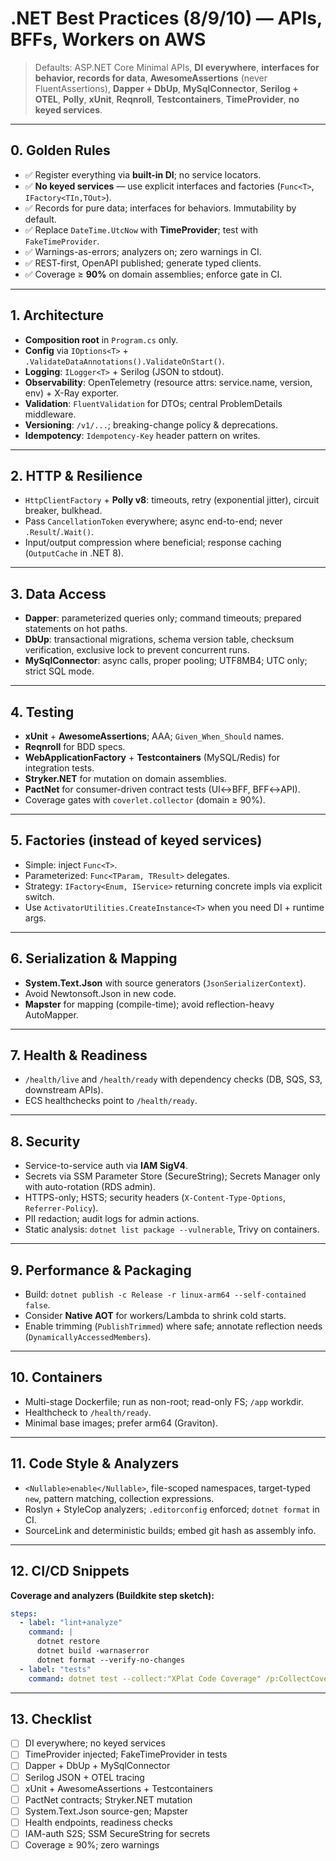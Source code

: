 # .NET Best Practices (8/9/10) — APIs, BFFs, Workers on AWS

> Defaults: ASP.NET Core Minimal APIs, **DI everywhere**, **interfaces for behavior, records for data**, **AwesomeAssertions** (never FluentAssertions), **Dapper + DbUp**, **MySqlConnector**, **Serilog + OTEL**, **Polly**, **xUnit**, **Reqnroll**, **Testcontainers**, **TimeProvider**, **no keyed services**.

---

## 0. Golden Rules

- ✅ Register everything via **built-in DI**; no service locators.
- ✅ **No keyed services** — use explicit interfaces and factories (`Func<T>`, `IFactory<TIn,TOut>`).
- ✅ Records for pure data; interfaces for behaviors. Immutability by default.
- ✅ Replace `DateTime.UtcNow` with **TimeProvider**; test with `FakeTimeProvider`.
- ✅ Warnings-as-errors; analyzers on; zero warnings in CI.
- ✅ REST-first, OpenAPI published; generate typed clients.
- ✅ Coverage ≥ **90%** on domain assemblies; enforce gate in CI.

---

## 1. Architecture

- **Composition root** in `Program.cs` only.
- **Config** via `IOptions<T>` + `.ValidateDataAnnotations().ValidateOnStart()`.
- **Logging**: `ILogger<T>` + Serilog (JSON to stdout).
- **Observability**: OpenTelemetry (resource attrs: service.name, version, env) + X-Ray exporter.
- **Validation**: `FluentValidation` for DTOs; central ProblemDetails middleware.
- **Versioning**: `/v1/...`; breaking-change policy & deprecations.
- **Idempotency**: `Idempotency-Key` header pattern on writes.

---

## 2. HTTP & Resilience

- `HttpClientFactory` + **Polly v8**: timeouts, retry (exponential jitter), circuit breaker, bulkhead.
- Pass `CancellationToken` everywhere; async end-to-end; never `.Result`/`.Wait()`.
- Input/output compression where beneficial; response caching (`OutputCache` in .NET 8).

---

## 3. Data Access

- **Dapper**: parameterized queries only; command timeouts; prepared statements on hot paths.
- **DbUp**: transactional migrations, schema version table, checksum verification, exclusive lock to prevent concurrent runs.
- **MySqlConnector**: async calls, proper pooling; UTF8MB4; UTC only; strict SQL mode.

---

## 4. Testing

- **xUnit** + **AwesomeAssertions**; AAA; `Given_When_Should` names.
- **Reqnroll** for BDD specs.
- **WebApplicationFactory<T>** + **Testcontainers** (MySQL/Redis) for integration tests.
- **Stryker.NET** for mutation on domain assemblies.
- **PactNet** for consumer-driven contract tests (UI↔BFF, BFF↔API).
- Coverage gates with `coverlet.collector` (domain ≥ 90%).

---

## 5. Factories (instead of keyed services)

- Simple: inject `Func<T>`.
- Parameterized: `Func<TParam, TResult>` delegates.
- Strategy: `IFactory<Enum, IService>` returning concrete impls via explicit switch.
- Use `ActivatorUtilities.CreateInstance<T>` when you need DI + runtime args.

---

## 6. Serialization & Mapping

- **System.Text.Json** with source generators (`JsonSerializerContext`).
- Avoid Newtonsoft.Json in new code.
- **Mapster** for mapping (compile-time); avoid reflection-heavy AutoMapper.

---

## 7. Health & Readiness

- `/health/live` and `/health/ready` with dependency checks (DB, SQS, S3, downstream APIs).
- ECS healthchecks point to `/health/ready`.

---

## 8. Security

- Service-to-service auth via **IAM SigV4**.
- Secrets via SSM Parameter Store (SecureString); Secrets Manager only with auto-rotation (RDS admin).
- HTTPS-only; HSTS; security headers (`X-Content-Type-Options`, `Referrer-Policy`).
- PII redaction; audit logs for admin actions.
- Static analysis: `dotnet list package --vulnerable`, Trivy on containers.

---

## 9. Performance & Packaging

- Build: `dotnet publish -c Release -r linux-arm64 --self-contained false`.
- Consider **Native AOT** for workers/Lambda to shrink cold starts.
- Enable trimming (`PublishTrimmed`) where safe; annotate reflection needs (`DynamicallyAccessedMembers`).

---

## 10. Containers

- Multi-stage Dockerfile; run as non-root; read-only FS; `/app` workdir.
- Healthcheck to `/health/ready`.
- Minimal base images; prefer arm64 (Graviton).

---

## 11. Code Style & Analyzers

- `<Nullable>enable</Nullable>`, file-scoped namespaces, target-typed `new`, pattern matching, collection expressions.
- Roslyn + StyleCop analyzers; `.editorconfig` enforced; `dotnet format` in CI.
- SourceLink and deterministic builds; embed git hash as assembly info.

---

## 12. CI/CD Snippets

**Coverage and analyzers (Buildkite step sketch):**
```yaml
steps:
  - label: "lint+analyze"
    command: |
      dotnet restore
      dotnet build -warnaserror
      dotnet format --verify-no-changes
  - label: "tests"
    command: dotnet test --collect:"XPlat Code Coverage" /p:CollectCoverage=true /p:CoverletOutputFormat=cobertura /p:Threshold=90
```

---

## 13. Checklist

- [ ] DI everywhere; no keyed services
- [ ] TimeProvider injected; FakeTimeProvider in tests
- [ ] Dapper + DbUp + MySqlConnector
- [ ] Serilog JSON + OTEL tracing
- [ ] xUnit + AwesomeAssertions + Testcontainers
- [ ] PactNet contracts; Stryker.NET mutation
- [ ] System.Text.Json source-gen; Mapster
- [ ] Health endpoints, readiness checks
- [ ] IAM-auth S2S; SSM SecureString for secrets
- [ ] Coverage ≥ 90%; zero warnings
